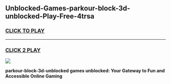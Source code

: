 
## Unblocked-Games-parkour-block-3d-unblocked-Play-Free-4trsa
<h3>
<a href="https://premium76.site?title=parkour-block-3d-unblocked&ref=19M">CLICK TO PLAY</a></h3>
<hr>

<h3>
<a href="https://premium76.site?title=parkour-block-3d-unblocked&ref=19M">CLICK 2 PLAY</a>
  
</h3>

<a href="https://premium76.site?title=parkour-block-3d-unblocked&ref=19M"><img src="https://clearcache.store/games.png"></a>


**parkour-block-3d-unblocked games unblocked: Your Gateway to Fun and Accessible Online Gaming**
